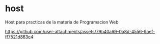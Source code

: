 # host
Host para practicas de la materia de Programacion Web


https://github.com/user-attachments/assets/79b40a69-0a8d-4556-9aef-ff7521d863c4

